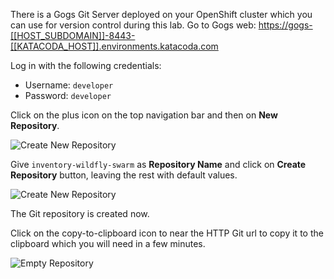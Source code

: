 There is a Gogs Git Server deployed on your OpenShift cluster which you can use 
for version control during this lab. Go to Gogs web:
<https://gogs-[[HOST_SUBDOMAIN]]-8443-[[KATACODA_HOST]].environments.katacoda.com>

Log in with the following credentials:
* Username: `developer`
* Password: `developer`

Click on the plus icon on the top navigation bar and then on **New Repository**.

![Create New Repository](https://raw.githubusercontent.com/openshift-roadshow/cloud-native-katacoda/master/assets/cd-gogs-plus-icon.png)

Give `inventory-wildfly-swarm` as **Repository Name** and click on **Create Repository** 
button, leaving the rest with default values.

![Create New Repository](https://raw.githubusercontent.com/openshift-roadshow/cloud-native-katacoda/master/assets/cd-gogs-new-repo.png)

The Git repository is created now. 

Click on the copy-to-clipboard icon to near the 
HTTP Git url to copy it to the clipboard which you will need in a few minutes.

![Empty Repository](https://raw.githubusercontent.com/openshift-roadshow/cloud-native-katacoda/master/assets/cd-gogs-empty-repo.png)
